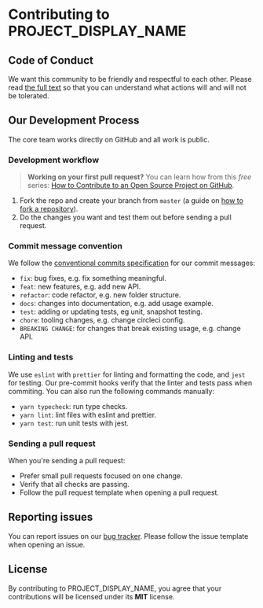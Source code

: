 # Contributing to PROJECT_DISPLAY_NAME

## Code of Conduct

We want this community to be friendly and respectful to each other. Please read [the full text](/CODE_OF_CONDUCT.md) so that you can understand what actions will and will not be tolerated.

## Our Development Process

The core team works directly on GitHub and all work is public.

### Development workflow

> **Working on your first pull request?** You can learn how from this _free_ series: [How to Contribute to an Open Source Project on GitHub](https://egghead.io/series/how-to-contribute-to-an-open-source-project-on-github).

1. Fork the repo and create your branch from `master` (a guide on [how to fork a repository](https://help.github.com/articles/fork-a-repo/)).
1. Do the changes you want and test them out before sending a pull request.

### Commit message convention

We follow the [conventional commits specification](https://www.conventionalcommits.org/en) for our commit messages:

- `fix`: bug fixes, e.g. fix something meaningful.
- `feat`: new features, e.g. add new API.
- `refactor`: code refactor, e.g. new folder structure.
- `docs`: changes into documentation, e.g. add usage example.
- `test`: adding or updating tests, eg unit, snapshot testing.
- `chore`: tooling changes, e.g. change circleci config.
- `BREAKING CHANGE`: for changes that break existing usage, e.g. change API.

### Linting and tests

We use `eslint` with `prettier` for linting and formatting the code, and `jest` for testing. Our pre-commit hooks verify that the linter and tests pass when commiting. You can also run the following commands manually:

- `yarn typecheck`: run type checks.
- `yarn lint`: lint files with eslint and prettier.
- `yarn test`: run unit tests with jest.

### Sending a pull request

When you're sending a pull request:

- Prefer small pull requests focused on one change.
- Verify that all checks are passing.
- Follow the pull request template when opening a pull request.

## Reporting issues

You can report issues on our [bug tracker](https://github.com/callstack/PROJECT_NAME/issues). Please follow the issue template when opening an issue.

## License

By contributing to PROJECT_DISPLAY_NAME, you agree that your contributions will be licensed under its **MIT** license.
